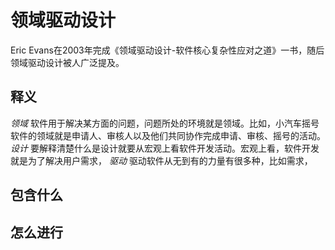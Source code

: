 # 领域驱动设计
Eric Evans在2003年完成《领域驱动设计-软件核心复杂性应对之道》一书，随后领域驱动设计被人广泛提及。
## 释义
*领域* 软件用于解决某方面的问题，问题所处的环境就是领域。比如，小汽车摇号软件的领域就是申请人、审核人以及他们共同协作完成申请、审核、摇号的活动。
*设计* 要解释清楚什么是设计就要从宏观上看软件开发活动。宏观上看，软件开发就是为了解决用户需求，
*驱动* 驱动软件从无到有的力量有很多种，比如需求，
## 包含什么
## 怎么进行
